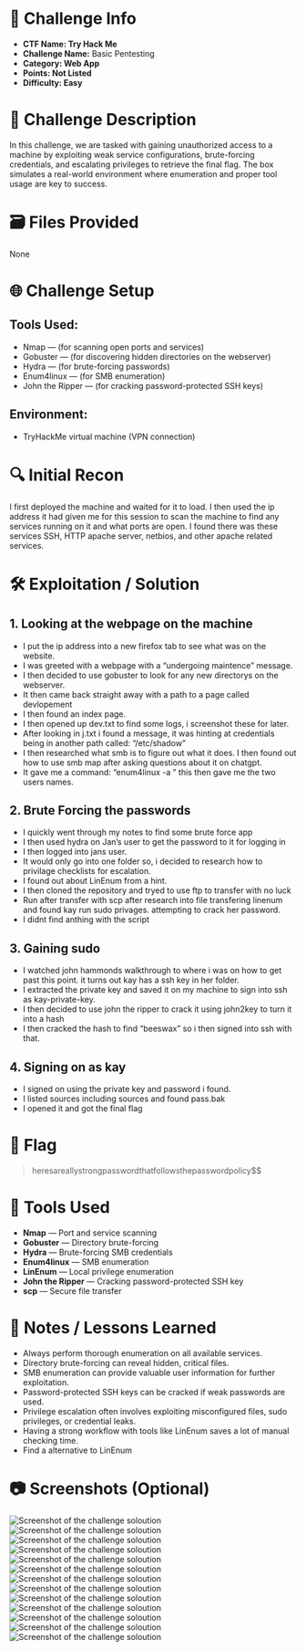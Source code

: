 # 📌 Challenge Info

- **CTF Name: Try Hack Me**
- **Challenge Name:** Basic Pentesting
- **Category: Web App**
- **Points: Not Listed**
- **Difficulty: Easy**

# 🧠 Challenge Description

In this challenge, we are tasked with gaining unauthorized access to a machine by exploiting weak service configurations, brute-forcing credentials, and escalating privileges to retrieve the final flag. The box simulates a real-world environment where enumeration and proper tool usage are key to success.

# 🗃️ Files Provided

None

# 🌐 Challenge Setup

## **Tools Used:**

- Nmap — (for scanning open ports and services)
- Gobuster — (for discovering hidden directories on the webserver)
- Hydra — (for brute-forcing passwords)
- Enum4linux — (for SMB enumeration)
- John the Ripper — (for cracking password-protected SSH keys)

## **Environment:**

- TryHackMe virtual machine (VPN connection)

# 🔍 Initial Recon

I first deployed the machine and waited for it to load. I then used the ip address it had given me for this session to scan the machine to find any services running on it and what ports are open. I found there was these services SSH, HTTP apache server, netbios, and other apache related services.

# 🛠️ Exploitation / Solution

## 1. Looking at the webpage on the machine

- I put the ip address into a new firefox tab to see what was on the website.
- I was greeted with a webpage with a “undergoing maintence” message.
- I then decided to use gobuster to look for any new directorys on the webserver.
- It then came back straight away with a path to a page called devlopement
- I then found an index page.
- I then opened up dev.txt to find some logs, i screenshot these for later.
- After looking in j.txt i found a message, it was hinting at credentials being in another path called: “/etc/shadow”
- I then researched what smb is to figure out what it does. I then found out how to use smb map after asking questions about it on chatgpt.
- It gave me a command: “enum4linux -a <target-ip>” this then gave me the two users names.

## 2. Brute Forcing the passwords

- I quickly went through my notes to find some brute force app
- I then used hydra on Jan’s user to get the password to it for logging in
- I then logged into jans user.
- It would only go into one folder so, i decided to research how to privilage checklists for escalation.
- I found out about LinEnum from a hint.
- I then cloned the repository and tryed to use ftp to transfer with no luck
- Run after transfer with scp after research into file transfering linenum and found kay run sudo privages. attempting to crack her password.
- I didnt find anthing with the script

## 3. Gaining sudo

- I watched john hammonds walkthrough to where i was on how to get past this point. it turns out kay has a ssh key in her folder.
- I extracted the private key and saved it on my machine to sign into ssh as kay-private-key.
- I then decided to use john the ripper to crack it using john2key to turn it into a hash
- I then cracked the hash to find “beeswax” so i then signed into ssh with that.

## 4. Signing on as kay

- I signed on using the private key and password i found.
- I listed sources including sources and found pass.bak
- I opened it and got the final flag

# 🏴 Flag


> heresareallystrongpasswordthatfollowsthepasswordpolicy$$
>

# 🧪 Tools Used

- **Nmap** — Port and service scanning
- **Gobuster** — Directory brute-forcing
- **Hydra** — Brute-forcing SMB credentials
- **Enum4linux** — SMB enumeration
- **LinEnum** — Local privilege enumeration
- **John the Ripper** — Cracking password-protected SSH key
- **scp** — Secure file transfer

# 📝 Notes / Lessons Learned

- Always perform thorough enumeration on all available services.
- Directory brute-forcing can reveal hidden, critical files.
- SMB enumeration can provide valuable user information for further exploitation.
- Password-protected SSH keys can be cracked if weak passwords are used.
- Privilege escalation often involves exploiting misconfigured files, sudo privileges, or credential leaks.
- Having a strong workflow with tools like LinEnum saves a lot of manual checking time.
- Find a alternative to LinEnum

# 📷 Screenshots (Optional)

![Screenshot of the challenge soloution](https://github.com/KieranPritchard/CTF-Write-Ups/blob/main/TryHackMe/Basic-Pentesting/Basic_Pentesting_Screenshot_1.png)
![Screenshot of the challenge soloution](https://github.com/KieranPritchard/CTF-Write-Ups/blob/main/TryHackMe/Basic-Pentesting/Basic_Pentesting_Screenshot_2.png)
![Screenshot of the challenge soloution](https://github.com/KieranPritchard/CTF-Write-Ups/blob/main/TryHackMe/Basic-Pentesting/Basic_Pentesting_Screenshot_3.png)
![Screenshot of the challenge soloution](https://github.com/KieranPritchard/CTF-Write-Ups/blob/main/TryHackMe/Basic-Pentesting/Basic_Pentesting_Screenshot_4.png)
![Screenshot of the challenge soloution](https://github.com/KieranPritchard/CTF-Write-Ups/blob/main/TryHackMe/Basic-Pentesting/Basic_Pentesting_Screenshot_5.png)
![Screenshot of the challenge soloution](https://github.com/KieranPritchard/CTF-Write-Ups/blob/main/TryHackMe/Basic-Pentesting/Basic_Pentesting_Screenshot_6.png)
![Screenshot of the challenge soloution](https://github.com/KieranPritchard/CTF-Write-Ups/blob/main/TryHackMe/Basic-Pentesting/Basic_Pentesting_Screenshot_7.png)
![Screenshot of the challenge soloution](https://github.com/KieranPritchard/CTF-Write-Ups/blob/main/TryHackMe/Basic-Pentesting/Basic_Pentesting_Screenshot_8.png)
![Screenshot of the challenge soloution](https://github.com/KieranPritchard/CTF-Write-Ups/blob/main/TryHackMe/Basic-Pentesting/Basic_Pentesting_Screenshot_9.png)
![Screenshot of the challenge soloution](https://github.com/KieranPritchard/CTF-Write-Ups/blob/main/TryHackMe/Basic-Pentesting/Basic_Pentesting_Screenshot_10.png)
![Screenshot of the challenge soloution](https://github.com/KieranPritchard/CTF-Write-Ups/blob/main/TryHackMe/Basic-Pentesting/Basic_Pentesting_Screenshot_11.png)
![Screenshot of the challenge soloution](https://github.com/KieranPritchard/CTF-Write-Ups/blob/main/TryHackMe/Basic-Pentesting/Basic_Pentesting_Screenshot_12.png)
![Screenshot of the challenge soloution](https://github.com/KieranPritchard/CTF-Write-Ups/blob/main/TryHackMe/Basic-Pentesting/Basic_Pentesting_Screenshot_13.png)
